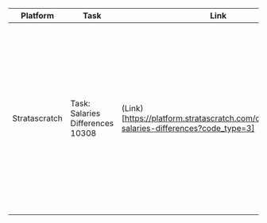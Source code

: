 | Platform      | Task                             | Link                                                                                                                                                                         | Solution                                                                                                                                                                                                                                                        |
| ------------- | -------------------------------- | ---------------------------------------------------------------------------------------------------------------------------------------------------------------------------- | --------------------------------------------------------------------------------------------------------------------------------------------------------------------------------------------------------------------------------------------------------------- |
| Stratascratch | Task: Salaries Differences 10308 | (Link)[https://platform.stratascratch.com/coding/10308-salaries-differences?code_type=3] | select max(case when d.department = 'marketing' then e.salary else null end)<br>     - max(case when d.department = 'engineering' then e.salary else null end)<br>  from db_dept as d<br>       inner join db_employee as e<br>       on d.id = e.department_id |